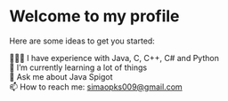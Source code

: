 # Welcome to my profile 

Here are some ideas to get you started:

👨🏻‍💻 I have experience with Java, C, C++, C# and Python
<br/>
🌱 I’m currently learning a lot of things
<br/>
💬 Ask me about Java Spigot
<br/>
📫 How to reach me: simaopks009@gmail.com
<br/>
